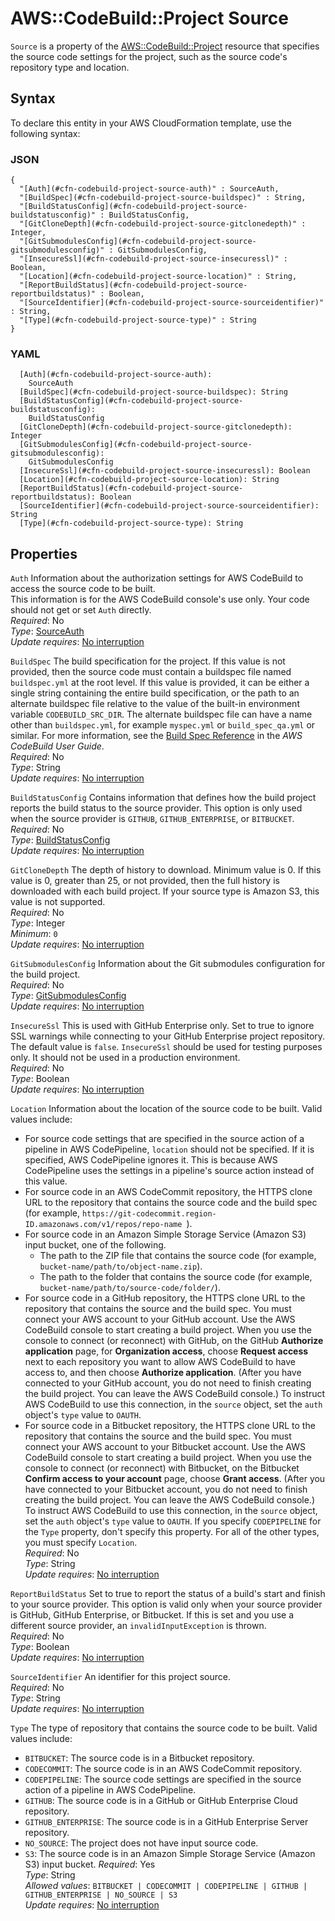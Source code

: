 # AWS::CodeBuild::Project Source<a name="aws-properties-codebuild-project-source"></a>

 `Source` is a property of the [AWS::CodeBuild::Project](https://docs.aws.amazon.com/AWSCloudFormation/latest/UserGuide/aws-resource-codebuild-project.html) resource that specifies the source code settings for the project, such as the source code's repository type and location\. 

## Syntax<a name="aws-properties-codebuild-project-source-syntax"></a>

To declare this entity in your AWS CloudFormation template, use the following syntax:

### JSON<a name="aws-properties-codebuild-project-source-syntax.json"></a>

```
{
  "[Auth](#cfn-codebuild-project-source-auth)" : SourceAuth,
  "[BuildSpec](#cfn-codebuild-project-source-buildspec)" : String,
  "[BuildStatusConfig](#cfn-codebuild-project-source-buildstatusconfig)" : BuildStatusConfig,
  "[GitCloneDepth](#cfn-codebuild-project-source-gitclonedepth)" : Integer,
  "[GitSubmodulesConfig](#cfn-codebuild-project-source-gitsubmodulesconfig)" : GitSubmodulesConfig,
  "[InsecureSsl](#cfn-codebuild-project-source-insecuressl)" : Boolean,
  "[Location](#cfn-codebuild-project-source-location)" : String,
  "[ReportBuildStatus](#cfn-codebuild-project-source-reportbuildstatus)" : Boolean,
  "[SourceIdentifier](#cfn-codebuild-project-source-sourceidentifier)" : String,
  "[Type](#cfn-codebuild-project-source-type)" : String
}
```

### YAML<a name="aws-properties-codebuild-project-source-syntax.yaml"></a>

```
  [Auth](#cfn-codebuild-project-source-auth): 
    SourceAuth
  [BuildSpec](#cfn-codebuild-project-source-buildspec): String
  [BuildStatusConfig](#cfn-codebuild-project-source-buildstatusconfig): 
    BuildStatusConfig
  [GitCloneDepth](#cfn-codebuild-project-source-gitclonedepth): Integer
  [GitSubmodulesConfig](#cfn-codebuild-project-source-gitsubmodulesconfig): 
    GitSubmodulesConfig
  [InsecureSsl](#cfn-codebuild-project-source-insecuressl): Boolean
  [Location](#cfn-codebuild-project-source-location): String
  [ReportBuildStatus](#cfn-codebuild-project-source-reportbuildstatus): Boolean
  [SourceIdentifier](#cfn-codebuild-project-source-sourceidentifier): String
  [Type](#cfn-codebuild-project-source-type): String
```

## Properties<a name="aws-properties-codebuild-project-source-properties"></a>

`Auth`  <a name="cfn-codebuild-project-source-auth"></a>
Information about the authorization settings for AWS CodeBuild to access the source code to be built\.  
This information is for the AWS CodeBuild console's use only\. Your code should not get or set `Auth` directly\.  
*Required*: No  
*Type*: [SourceAuth](aws-properties-codebuild-project-sourceauth.md)  
*Update requires*: [No interruption](https://docs.aws.amazon.com/AWSCloudFormation/latest/UserGuide/using-cfn-updating-stacks-update-behaviors.html#update-no-interrupt)

`BuildSpec`  <a name="cfn-codebuild-project-source-buildspec"></a>
The build specification for the project\. If this value is not provided, then the source code must contain a buildspec file named `buildspec.yml` at the root level\. If this value is provided, it can be either a single string containing the entire build specification, or the path to an alternate buildspec file relative to the value of the built\-in environment variable `CODEBUILD_SRC_DIR`\. The alternate buildspec file can have a name other than `buildspec.yml`, for example `myspec.yml` or `build_spec_qa.yml` or similar\. For more information, see the [Build Spec Reference](https://docs.aws.amazon.com/codebuild/latest/userguide/build-spec-ref.html#build-spec-ref-example) in the *AWS CodeBuild User Guide*\.  
*Required*: No  
*Type*: String  
*Update requires*: [No interruption](https://docs.aws.amazon.com/AWSCloudFormation/latest/UserGuide/using-cfn-updating-stacks-update-behaviors.html#update-no-interrupt)

`BuildStatusConfig`  <a name="cfn-codebuild-project-source-buildstatusconfig"></a>
Contains information that defines how the build project reports the build status to the source provider\. This option is only used when the source provider is `GITHUB`, `GITHUB_ENTERPRISE`, or `BITBUCKET`\.  
*Required*: No  
*Type*: [BuildStatusConfig](aws-properties-codebuild-project-buildstatusconfig.md)  
*Update requires*: [No interruption](https://docs.aws.amazon.com/AWSCloudFormation/latest/UserGuide/using-cfn-updating-stacks-update-behaviors.html#update-no-interrupt)

`GitCloneDepth`  <a name="cfn-codebuild-project-source-gitclonedepth"></a>
 The depth of history to download\. Minimum value is 0\. If this value is 0, greater than 25, or not provided, then the full history is downloaded with each build project\. If your source type is Amazon S3, this value is not supported\.   
*Required*: No  
*Type*: Integer  
*Minimum*: `0`  
*Update requires*: [No interruption](https://docs.aws.amazon.com/AWSCloudFormation/latest/UserGuide/using-cfn-updating-stacks-update-behaviors.html#update-no-interrupt)

`GitSubmodulesConfig`  <a name="cfn-codebuild-project-source-gitsubmodulesconfig"></a>
 Information about the Git submodules configuration for the build project\.   
*Required*: No  
*Type*: [GitSubmodulesConfig](aws-properties-codebuild-project-gitsubmodulesconfig.md)  
*Update requires*: [No interruption](https://docs.aws.amazon.com/AWSCloudFormation/latest/UserGuide/using-cfn-updating-stacks-update-behaviors.html#update-no-interrupt)

`InsecureSsl`  <a name="cfn-codebuild-project-source-insecuressl"></a>
 This is used with GitHub Enterprise only\. Set to true to ignore SSL warnings while connecting to your GitHub Enterprise project repository\. The default value is `false`\. `InsecureSsl` should be used for testing purposes only\. It should not be used in a production environment\.   
*Required*: No  
*Type*: Boolean  
*Update requires*: [No interruption](https://docs.aws.amazon.com/AWSCloudFormation/latest/UserGuide/using-cfn-updating-stacks-update-behaviors.html#update-no-interrupt)

`Location`  <a name="cfn-codebuild-project-source-location"></a>
Information about the location of the source code to be built\. Valid values include:  
+ For source code settings that are specified in the source action of a pipeline in AWS CodePipeline, `location` should not be specified\. If it is specified, AWS CodePipeline ignores it\. This is because AWS CodePipeline uses the settings in a pipeline's source action instead of this value\.
+ For source code in an AWS CodeCommit repository, the HTTPS clone URL to the repository that contains the source code and the build spec \(for example, `https://git-codecommit.region-ID.amazonaws.com/v1/repos/repo-name `\)\.
+ For source code in an Amazon Simple Storage Service \(Amazon S3\) input bucket, one of the following\. 
  +  The path to the ZIP file that contains the source code \(for example, ` bucket-name/path/to/object-name.zip`\)\. 
  +  The path to the folder that contains the source code \(for example, ` bucket-name/path/to/source-code/folder/`\)\. 
+ For source code in a GitHub repository, the HTTPS clone URL to the repository that contains the source and the build spec\. You must connect your AWS account to your GitHub account\. Use the AWS CodeBuild console to start creating a build project\. When you use the console to connect \(or reconnect\) with GitHub, on the GitHub **Authorize application** page, for **Organization access**, choose **Request access** next to each repository you want to allow AWS CodeBuild to have access to, and then choose **Authorize application**\. \(After you have connected to your GitHub account, you do not need to finish creating the build project\. You can leave the AWS CodeBuild console\.\) To instruct AWS CodeBuild to use this connection, in the `source` object, set the `auth` object's `type` value to `OAUTH`\.
+ For source code in a Bitbucket repository, the HTTPS clone URL to the repository that contains the source and the build spec\. You must connect your AWS account to your Bitbucket account\. Use the AWS CodeBuild console to start creating a build project\. When you use the console to connect \(or reconnect\) with Bitbucket, on the Bitbucket **Confirm access to your account** page, choose **Grant access**\. \(After you have connected to your Bitbucket account, you do not need to finish creating the build project\. You can leave the AWS CodeBuild console\.\) To instruct AWS CodeBuild to use this connection, in the `source` object, set the `auth` object's `type` value to `OAUTH`\.
 If you specify `CODEPIPELINE` for the `Type` property, don't specify this property\. For all of the other types, you must specify `Location`\.   
*Required*: No  
*Type*: String  
*Update requires*: [No interruption](https://docs.aws.amazon.com/AWSCloudFormation/latest/UserGuide/using-cfn-updating-stacks-update-behaviors.html#update-no-interrupt)

`ReportBuildStatus`  <a name="cfn-codebuild-project-source-reportbuildstatus"></a>
 Set to true to report the status of a build's start and finish to your source provider\. This option is valid only when your source provider is GitHub, GitHub Enterprise, or Bitbucket\. If this is set and you use a different source provider, an `invalidInputException` is thrown\.   
*Required*: No  
*Type*: Boolean  
*Update requires*: [No interruption](https://docs.aws.amazon.com/AWSCloudFormation/latest/UserGuide/using-cfn-updating-stacks-update-behaviors.html#update-no-interrupt)

`SourceIdentifier`  <a name="cfn-codebuild-project-source-sourceidentifier"></a>
 An identifier for this project source\.   
*Required*: No  
*Type*: String  
*Update requires*: [No interruption](https://docs.aws.amazon.com/AWSCloudFormation/latest/UserGuide/using-cfn-updating-stacks-update-behaviors.html#update-no-interrupt)

`Type`  <a name="cfn-codebuild-project-source-type"></a>
The type of repository that contains the source code to be built\. Valid values include:  
+  `BITBUCKET`: The source code is in a Bitbucket repository\.
+  `CODECOMMIT`: The source code is in an AWS CodeCommit repository\.
+  `CODEPIPELINE`: The source code settings are specified in the source action of a pipeline in AWS CodePipeline\.
+  `GITHUB`: The source code is in a GitHub or GitHub Enterprise Cloud repository\.
+  `GITHUB_ENTERPRISE`: The source code is in a GitHub Enterprise Server repository\.
+  `NO_SOURCE`: The project does not have input source code\.
+  `S3`: The source code is in an Amazon Simple Storage Service \(Amazon S3\) input bucket\.
*Required*: Yes  
*Type*: String  
*Allowed values*: `BITBUCKET | CODECOMMIT | CODEPIPELINE | GITHUB | GITHUB_ENTERPRISE | NO_SOURCE | S3`  
*Update requires*: [No interruption](https://docs.aws.amazon.com/AWSCloudFormation/latest/UserGuide/using-cfn-updating-stacks-update-behaviors.html#update-no-interrupt)